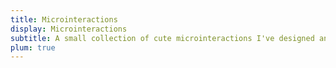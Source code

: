 ```yaml
---
title: Microinteractions
display: Microinteractions
subtitle: A small collection of cute microinteractions I've designed and coded by hand.
plum: true
---
```


<!-- Do not rename this to Microinteractions! For some reason that breaks the page. -->
<Microinteraction />
